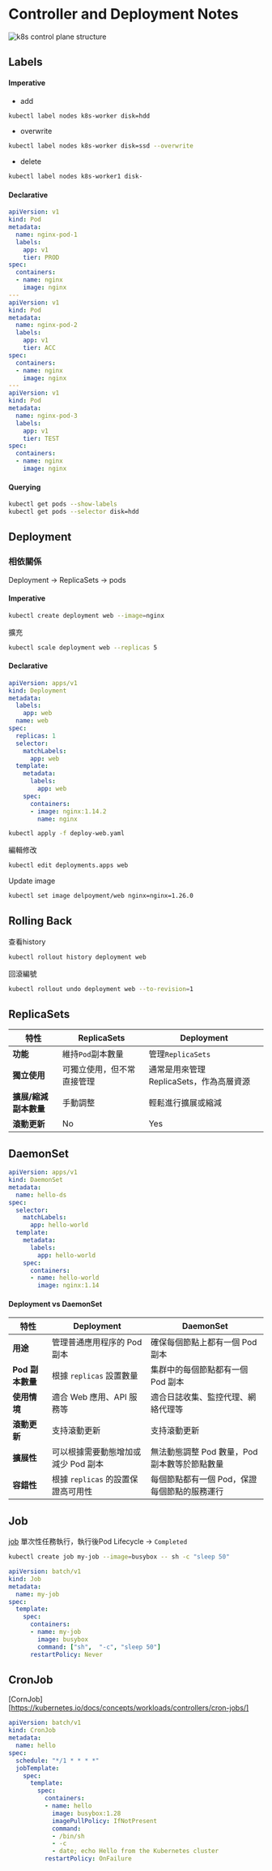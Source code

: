 # Controller and Deployment Notes
![k8s control plane structure](images/controller-manager-on-master.webp)
## Labels

#### Imperative
* add
```sh
kubectl label nodes k8s-worker disk=hdd
```
* overwrite
```sh
kubectl label nodes k8s-worker disk=ssd --overwrite
```
* delete
```sh
kubectl label nodes k8s-worker1 disk-
```

#### Declarative
```yaml
apiVersion: v1
kind: Pod
metadata:
  name: nginx-pod-1
  labels:
    app: v1
    tier: PROD
spec:
  containers:
  - name: nginx
    image: nginx
---
apiVersion: v1
kind: Pod
metadata:
  name: nginx-pod-2
  labels:
    app: v1
    tier: ACC
spec:
  containers:
  - name: nginx
    image: nginx
---
apiVersion: v1
kind: Pod
metadata:
  name: nginx-pod-3
  labels:
    app: v1
    tier: TEST
spec:
  containers:
  - name: nginx
    image: nginx
```

#### Querying
```sh
kubectl get pods --show-labels
kubectl get pods --selector disk=hdd
```

## Deployment

### 相依關係
Deployment 	&rarr; ReplicaSets 	&rarr; pods

#### Imperative
```sh
kubectl create deployment web --image=nginx
```
擴充
```sh
kubectl scale deployment web --replicas 5
```

#### Declarative
```yaml
apiVersion: apps/v1
kind: Deployment
metadata:
  labels:
    app: web
  name: web
spec:
  replicas: 1
  selector:
    matchLabels:
      app: web
  template:
    metadata:
      labels:
        app: web
    spec:
      containers:
      - image: nginx:1.14.2
        name: nginx
```
```sh
kubectl apply -f deploy-web.yaml
```
編輯修改
```sh
kubectl edit deployments.apps web
```
Update image
```sh
kubectl set image delpoyment/web nginx=nginx=1.26.0
```

## Rolling Back
查看history
```sh
kubectl rollout history deployment web
```
回滾編號
```sh
kubectl rollout undo deployment web --to-revision=1
```

## ReplicaSets

| **特性** | **ReplicaSets** | **Deployment** |
|---|---|---|
| **功能** | 維持`Pod`副本數量 | 管理`ReplicaSets` |
| **獨立使用** | 可獨立使用，但不常直接管理 | 通常是用來管理 ReplicaSets，作為高層資源 |
| **擴展/縮減副本數量** | 手動調整 | 輕鬆進行擴展或縮減 |
| **滾動更新** | No | Yes |


## DaemonSet
```yaml
apiVersion: apps/v1
kind: DaemonSet
metadata:
  name: hello-ds
spec:
  selector:
    matchLabels:
      app: hello-world
  template:
    metadata:
      labels:
        app: hello-world
    spec:
      containers:
      - name: hello-world
        image: nginx:1.14
```

#### Deployment vs DaemonSet

| 特性 | Deployment | DaemonSet |
| --- | --- | --- |
| **用途** | 管理普通應用程序的 Pod 副本 | 確保每個節點上都有一個 Pod 副本 |
| **Pod 副本數量** | 根據 `replicas` 設置數量 | 集群中的每個節點都有一個 Pod 副本 |
| **使用情境** | 適合 Web 應用、API 服務等 | 適合日誌收集、監控代理、網絡代理等 |
| **滾動更新** | 支持滾動更新 | 支持滾動更新 |
| **擴展性** | 可以根據需要動態增加或減少 Pod 副本 | 無法動態調整 Pod 數量，Pod 副本數等於節點數量 |
| **容錯性** | 根據 `replicas` 的設置保證高可用性 | 每個節點都有一個 Pod，保證每個節點的服務運行 |

## Job
[job](https://kubernetes.io/docs/concepts/workloads/controllers/job/)
單次性任務執行，執行後Pod Lifecycle &rarr; `Completed`
```sh
kubectl create job my-job --image=busybox -- sh -c "sleep 50"
```
```yaml
apiVersion: batch/v1
kind: Job
metadata:
  name: my-job
spec:
  template:
    spec:
      containers:
      - name: my-job
        image: busybox
        command: ["sh",  "-c", "sleep 50"]
      restartPolicy: Never
```

## CronJob
[CornJob][https://kubernetes.io/docs/concepts/workloads/controllers/cron-jobs/]

```yaml
apiVersion: batch/v1
kind: CronJob
metadata:
  name: hello
spec:
  schedule: "*/1 * * * *"
  jobTemplate:
    spec:
      template:
        spec:
          containers:
          - name: hello
            image: busybox:1.28
            imagePullPolicy: IfNotPresent
            command:
            - /bin/sh
            - -c
            - date; echo Hello from the Kubernetes cluster
          restartPolicy: OnFailure
```
